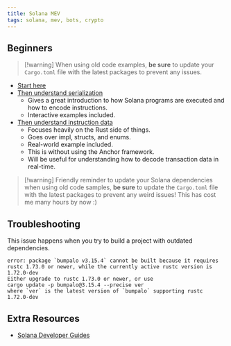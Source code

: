 ```yaml
---
title: Solana MEV
tags: solana, mev, bots, crypto
---
```



## Beginners

> [!warning] When using old code examples, **be sure** to update your `Cargo.toml` file with the latest packages to prevent any issues.

- [Start here](https://www.soldev.app/course/hello-world-program)
- [Then understand serialization](https://github.com/Unboxed-Software/solana-course/blob/main/content/serialize-instruction-data.md)
    - Gives a great introduction to how Solana programs are executed and how to encode instructions.
    - Interactive examples included.
- [Then understand instruction data](https://www.soldev.app/course/deserialize-instruction-data)
    - Focuses heavily on the Rust side of things.
    - Goes over impl, structs, and enums.
    - Real-world example included.
    - This is without using the Anchor framework.
    - Will be useful for understanding how to decode transaction data in real-time.

> [!warning] Friendly reminder to update your Solana dependencies when using old code samples, **be sure** to update the `Cargo.toml` file with the latest packages to prevent any weird issues! This has cost me many hours by now :)

## Troubleshooting

This issue happens when you try to build a project with outdated dependencies.

```
error: package `bumpalo v3.15.4` cannot be built because it requires rustc 1.73.0 or newer, while the currently active rustc version is 1.72.0-dev
Either upgrade to rustc 1.73.0 or newer, or use
cargo update -p bumpalo@3.15.4 --precise ver
where `ver` is the latest version of `bumpalo` supporting rustc 1.72.0-dev
```

## Extra Resources

- [Solana Developer Guides](https://solana.com/developers/guides)